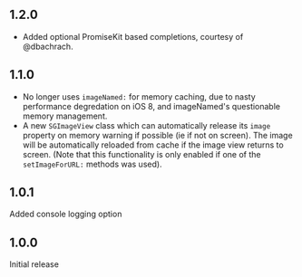 ## 1.2.0

- Added optional PromiseKit based completions, courtesy of @dbachrach.

## 1.1.0

- No longer uses `imageNamed:` for memory caching, due to nasty performance 
  degredation on iOS 8, and imageNamed's questionable memory management.
- A new `SGImageView` class which can automatically release its `image` 
  property on memory warning if possible (ie if not on screen). The image
  will be automatically reloaded from cache if the image view returns to
  screen. (Note that this functionality is only enabled if one of the 
  `setImageForURL:` methods was used).

## 1.0.1

Added console logging option

## 1.0.0

Initial release
